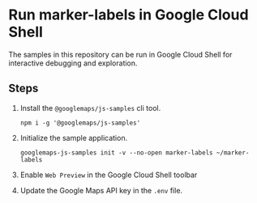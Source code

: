 # Run marker-labels in Google Cloud Shell

The samples in this repository can be run in Google Cloud Shell for interactive debugging and exploration.

## Steps

1. Install the `@googlemaps/js-samples` cli tool.

    ```
    npm i -g '@googlemaps/js-samples'
    ```
1. Initialize the sample application. 
    ```
    googlemaps-js-samples init -v --no-open marker-labels ~/marker-labels
    ```
1. Enable `Web Preview` in the Google Cloud Shell toolbar
1. Update the Google Maps API key in the `.env` file.

